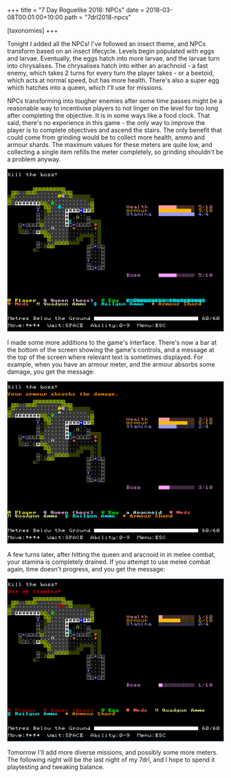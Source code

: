 +++
title = "7 Day Roguelike 2018: NPCs"
date = 2018-03-08T00:01:00+10:00
path = "7drl2018-npcs"

[taxonomies]
+++

Tonight I added all the NPCs! I've followed an insect theme, and NPCs transform
based on an insect lifecycle. Levels begin populated with eggs and larvae.
Eventually, the eggs hatch into more larvae, and the larvae turn into chrysalises.
The chrysalises hatch into either an arachnoid - a fast enemy, which takes 2 turns
for every turn the player takes - or a beetoid, which acts at normal speed, but
has more health. There's also a super egg which hatches into a queen, which I'll
use for missions.

<!-- more -->

NPCs transforming into tougher enemies after some time passes might be a reasonable way
to incentivise players to not linger on the level for too long after completing the objective.
It is in some ways like a food clock. That said, there's no experience in this game -
the only way to improve the player is to complete objectives and ascend the stairs.
The only benefit that could come from grinding would be to collect more health, ammo and
armour shards. The maximum values for these meters are quite low, and collecting a single
item refills the meter completely, so grinding shouldn't be a problem anyway.

![screenshot1.png](screenshot1.png)

I made some more additions to the game's interface. There's now a bar at the bottom
of the screen showing the game's controls, and a message at the top of the screen
where relevant text is sometimes displayed. For example, when you have an armour
meter, and the armour absorbs some damage, you get the message:

![screenshot2.png](screenshot2.png)

A few turns later, after hitting the queen and aracnoid in in melee combat, your
stamina is completely drained. If you attempt to use melee combat again, time doesn't
progress, and you get the message:

![screenshot3.png](screenshot3.png)

Tomorrow I'll add more diverse missions, and possibly some more meters. The following night
will be the last night of my 7drl, and I hope to spend it playtesting and tweaking balance.
